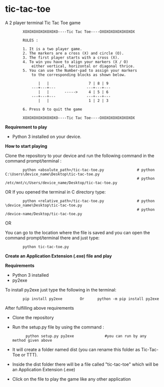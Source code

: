 # tic-tac-toe
A 2 player terminal Tic Tac Toe game

            XOXOXOXOXOXOXOXO----Tic Tac Toe----OXOXOXOXOXOXOXOX

            RULES :

            1. It is a two player game.
            2. The markers are a cross (X) and circle (O).
            3. The first player starts with a cross (X).
            4. To win you have to align your markers (X / O)
                either vertical, horizontal or diagonal thrice.
            5. You can use the Number-pad to assign your markers
                to the corresponding blocks as shown below.

                   |   |                  7 | 8 | 9
                ---+---+---              ---+---+---
                   |   |       ----->     4 | 5 | 6
                ---+---+---              ---+---+---
                   |   |                  1 | 2 | 3

            6. Press 0 to quit the game

            XOXOXOXOXOXOXOXO----Tic Tac Toe----OXOXOXOXOXOXOXOX

**Requirement to play**

* Python 3 installed on your device.

**How to start playing**

Clone the repository to your device and run the following command in the command prompt/terminal :

            python <absolute_path>/tic-tac-toe.py               # python C:\Users\device_name\Desktop\tic-tac-toe.py
                                                                # python /etc/mnt/c/Users/device_name/Desktop/tic-tac-toe.py
OR
If you opened the terminal in C directory type:

            python <relative_path>/tic-tac-toe.py               # python \device_name\Desktop\tic-tac-toe.py
                                                                # python /device-name/Desktop/tic-tac-toe.py

OR

You can go to the location where the file is saved and you can open the command prompt/terminal there and just type:

            python tic-tac-toe.py

**Create an Application Extension (.exe) file and play**

**Requirements**

* Python 3 installed
* py2exe

To install py2exe just type the following in the terminal:

            pip install py2exe        Or      python -m pip install py2exe

After fulfilling above requirements

* Clone the repository

* Run the setup.py file by using the command :

            python setup.py py2exe              #you can run by any method given above

* It will create a folder named dist (you can rename this folder as Tic-Tac-Toe or TTT).

* Inside the dist folder there will be a file called "tic-tac-toe" which will be an Application Extension (.exe)

* Click on the file to play the game like any other application
